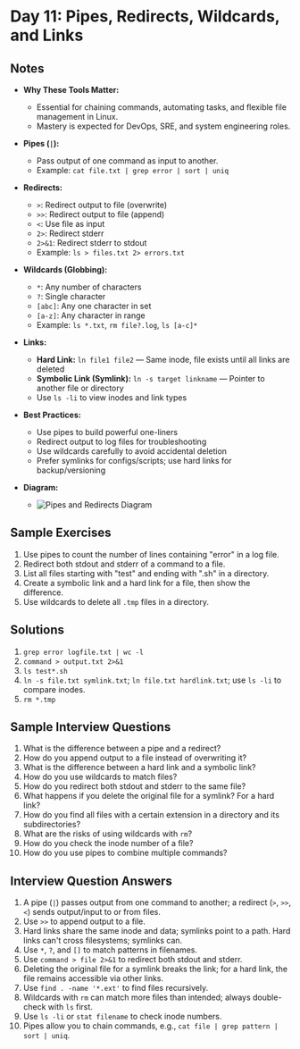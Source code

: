 # Day 11: Pipes, Redirects, Wildcards, and Links

## Notes
- **Why These Tools Matter:**
  - Essential for chaining commands, automating tasks, and flexible file management in Linux.
  - Mastery is expected for DevOps, SRE, and system engineering roles.

- **Pipes (`|`):**
  - Pass output of one command as input to another.
  - Example: `cat file.txt | grep error | sort | uniq`

- **Redirects:**
  - `>`: Redirect output to file (overwrite)
  - `>>`: Redirect output to file (append)
  - `<`: Use file as input
  - `2>`: Redirect stderr
  - `2>&1`: Redirect stderr to stdout
  - Example: `ls > files.txt 2> errors.txt`

- **Wildcards (Globbing):**
  - `*`: Any number of characters
  - `?`: Single character
  - `[abc]`: Any one character in set
  - `[a-z]`: Any character in range
  - Example: `ls *.txt`, `rm file?.log`, `ls [a-c]*`

- **Links:**
  - **Hard Link:** `ln file1 file2` — Same inode, file exists until all links are deleted
  - **Symbolic Link (Symlink):** `ln -s target linkname` — Pointer to another file or directory
  - Use `ls -li` to view inodes and link types

- **Best Practices:**
  - Use pipes to build powerful one-liners
  - Redirect output to log files for troubleshooting
  - Use wildcards carefully to avoid accidental deletion
  - Prefer symlinks for configs/scripts; use hard links for backup/versioning

- **Diagram:**
  - ![Pipes and Redirects Diagram](https://upload.wikimedia.org/wikipedia/commons/4/4b/Unix_pipeline.svg)

## Sample Exercises
1. Use pipes to count the number of lines containing "error" in a log file.
2. Redirect both stdout and stderr of a command to a file.
3. List all files starting with "test" and ending with ".sh" in a directory.
4. Create a symbolic link and a hard link for a file, then show the difference.
5. Use wildcards to delete all `.tmp` files in a directory.

## Solutions
1. `grep error logfile.txt | wc -l`
2. `command > output.txt 2>&1`
3. `ls test*.sh`
4. `ln -s file.txt symlink.txt`; `ln file.txt hardlink.txt`; use `ls -li` to compare inodes.
5. `rm *.tmp`

## Sample Interview Questions
1. What is the difference between a pipe and a redirect?
2. How do you append output to a file instead of overwriting it?
3. What is the difference between a hard link and a symbolic link?
4. How do you use wildcards to match files?
5. How do you redirect both stdout and stderr to the same file?
6. What happens if you delete the original file for a symlink? For a hard link?
7. How do you find all files with a certain extension in a directory and its subdirectories?
8. What are the risks of using wildcards with `rm`?
9. How do you check the inode number of a file?
10. How do you use pipes to combine multiple commands?

## Interview Question Answers
1. A pipe (`|`) passes output from one command to another; a redirect (`>`, `>>`, `<`) sends output/input to or from files.
2. Use `>>` to append output to a file.
3. Hard links share the same inode and data; symlinks point to a path. Hard links can't cross filesystems; symlinks can.
4. Use `*`, `?`, and `[]` to match patterns in filenames.
5. Use `command > file 2>&1` to redirect both stdout and stderr.
6. Deleting the original file for a symlink breaks the link; for a hard link, the file remains accessible via other links.
7. Use `find . -name '*.ext'` to find files recursively.
8. Wildcards with `rm` can match more files than intended; always double-check with `ls` first.
9. Use `ls -li` or `stat filename` to check inode numbers.
10. Pipes allow you to chain commands, e.g., `cat file | grep pattern | sort | uniq`.